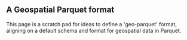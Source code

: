 
## A Geospatial Parquet format

This page is a scratch pad for ideas to define a 'geo-parquet' format, aligning on a default schema and format for geospatial data in Parquet.

